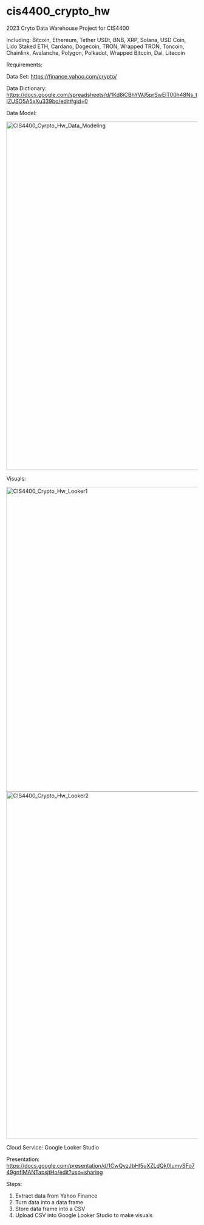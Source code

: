 # cis4400_crypto_hw

2023 Cryto Data Warehouse Project for CIS4400

Including: 
Bitcoin, Ethereum, Tether USDt, BNB, XRP, Solana, USD Coin, Lido Staked ETH, Cardano, Dogecoin, TRON, Wrapped TRON, Toncoin, Chainlink, Avalanche, Polygon, Polkadot, Wrapped Bitcoin, Dai, Litecoin

Requirements:

Data Set: 
https://finance.yahoo.com/crypto/

Data Dictionary:
https://docs.google.com/spreadsheets/d/1Kd8iCBhYWJ5prSwElT00h48Ns_tIZUSO5A5xXu339bo/edit#gid=0

Data Model:

<img width="915" alt="CIS4400_Cyrpto_Hw_Data_Modeling" src="https://github.com/andchen2/CIS4400_Crypto_Hw/assets/132695752/00b7dd7b-2634-4ae0-8efb-4d717067ac6f">


Visuals:

<img width="800" alt="CIS4400_Crypto_Hw_Looker1" src="https://github.com/andchen2/CIS4400_Crypto_Hw/assets/132695752/d0b7493a-f371-4fff-82bf-0b359d7beebd">
<img width="912" alt="CIS4400_Crypto_Hw_Looker2" src="https://github.com/andchen2/CIS4400_Crypto_Hw/assets/132695752/bb06828c-c51c-4030-bf88-6c4cb71a5950">


Cloud Service: Google Looker Studio

Presentation:
https://docs.google.com/presentation/d/1CwQyzJbHl5uXZLdQk0IumvSFo749gnflMANTapsjtHo/edit?usp=sharing

Steps:
1. Extract data from Yahoo Finance
2. Turn data into a data frame
3. Store data frame into a CSV
4. Upload CSV into Google Looker Studio to make visuals

